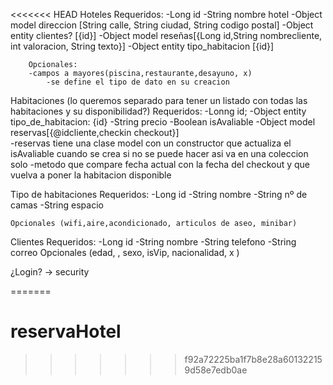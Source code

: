 <<<<<<< HEAD
Hoteles 
    Requeridos:
        -Long id
        -String nombre hotel
        -Object model direccion [String calle, String ciudad, String codigo postal] 
        -Object entity clientes? [{id}] 
        -Object model reseñas[{Long id,String nombrecliente, int valoracion, String texto}] 
        -Object entity tipo_habitacion [{id}] 
        
        Opcionales:
        -campos a mayores(piscina,restaurante,desayuno, x)
            -se define el tipo de dato en su creacion

Habitaciones (lo queremos separado para tener un listado con todas las habitaciones y su disponibilidad?)
    Requeridos:
        -Lonng id;
       -Object entity tipo_de_habitacion: {id}
        -String precio
        -Boolean isAvaliable
        -Object model reservas[{@idcliente,checkin checkout}]    
            -reservas tiene una clase model con un constructor que actualiza el isAvaliable cuando se crea
            si no se puede hacer asi va en una coleccion solo
            -metodo que compare fecha actual con la fecha del checkout y que vuelva a poner la habitacion disponible

Tipo de habitaciones
    Requeridos:
        -Long id
        -String nombre
        -String nº de camas
        -String espacio

    Opcionales (wifi,aire,acondicionado, articulos de aseo, minibar)    

Clientes
    Requeridos:
        -Long id
        -String nombre
        -String telefono
        -String correo
    Opcionales (edad, , sexo, isVip, nacionalidad, x )


¿Login? -> security


=======
# reservaHotel
>>>>>>> f92a72225ba1f7b8e28a601322159d58e7edb0ae

